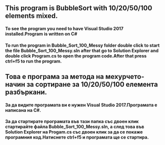 ﻿## This program is BubbleSort with 10/20/50/100 elements mixed.
#### To see the program you need to have Visual Studio 2017 installed.Program is written on C#
#### To run the program in Bubble_Sort_100_Messy folder double click to start the file Bubble_Sort_100_Messy.sln after that go to Solution Explorer and double click Program.cs to open the program code.After that press ctrl+f5 to run the program.

## Това е програма за метода на мехурчето-начин за сортиране за 10/20/50/100 елемента разбъркани.
#### За да видите програмата ви е нужен Visual Studio 2017.Програмата е написана на C#.
#### За да стартирате програмата във тази папка със двоен клик стартирайте файла Bubble_Sort_100_Messy.sln, а след това във Solution Explorer на Progam.cs със двоен клик за да се покаже програмния код.Натиснете ctrl+f5 и програмата ще се стартира.
